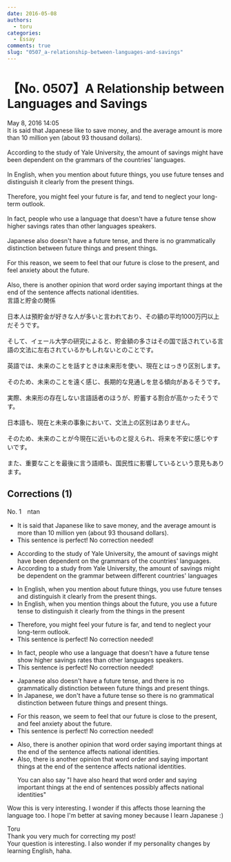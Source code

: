 ```yaml
---
date: 2016-05-08
authors:
  - toru
categories:
  - Essay
comments: true
slug: "0507_a-relationship-between-languages-and-savings"
---
```


# 【No. 0507】A Relationship between Languages and Savings
<div class="date">May 8, 2016 14:05</div>
<div id="post"><div id="body_show_ori">
It is said that Japanese like to save money, and the average amount is more than 10 million yen (about 93 thousand dollars).<br/><br/>According to the study of Yale University, the amount of savings might have been dependent on the grammars of the countries' languages.<br/><br/>In English, when you mention about future things, you use future tenses and distinguish it clearly from the present things.<br/><br/>Therefore, you might feel your future is far, and tend to neglect your long-term outlook.<br/><br/>In fact, people who use a language that doesn't have a future tense show higher savings rates than other languages speakers.<br/><br/>Japanese also doesn't have a future tense, and there is no grammatically distinction between future things and present things.<br/><br/>For this reason, we seem to feel that our future is close to the present, and feel anxiety about the future.<br/><br/>Also, there is another opinion that word order saying important things at the end of the sentence affects national identities.
</div></div>

<!-- more -->

<div id="post_ja"><div id="body_show_mo">
言語と貯金の関係<br/><br/>日本人は預貯金が好きな人が多いと言われており、その額の平均1000万円以上だそうです。<br/><br/>そして、イェール大学の研究によると、貯金額の多さはその国で話されている言語の文法に左右されているかもしれないとのことです。<br/><br/>英語では、未来のことを話すときは未来形を使い、現在とはっきり区別します。<br/><br/>そのため、未来のことを遠く感じ、長期的な見通しを怠る傾向があるそうです。<br/><br/>実際、未来形の存在しない言語話者のほうが、貯蓄する割合が高かったそうです。<br/><br/>日本語も、現在と未来の事象において、文法上の区別はありません。<br/><br/>そのため、未来のことが今現在に近いものと捉えられ、将来を不安に感じやすいです。<br/><br/>また、重要なことを最後に言う語順も、国民性に影響しているという意見もあります。
</div></div>

## Corrections (1)
<div id="block"><div class="first_name"> No. 1　<span class="just_name">ntan</span></div><div id="block2">
<ul class="correction_field">
<li class="incorrect">It is said that Japanese like to save money, and the average amount is more than 10 million yen (about 93 thousand dollars).</li>
<li class="corrected perfect">This sentence is perfect! No correction needed!</li>
</ul>
<ul class="correction_field">
<li class="incorrect">According to the study of Yale University, the amount of savings might have been dependent on the grammars of the countries' languages.</li>
<li class="corrected correct">
According to <span class="f_blue">a</span> study<span class="f_blue"> from </span>Yale University, the amount of savings might be dependent on the grammar <span class="f_blue">between different countries' languages</span>
</li>
</ul>
<ul class="correction_field">
<li class="incorrect">In English, when you mention about future things, you use future tenses and distinguish it clearly from the present things.</li>
<li class="corrected correct">
In English, when you mention things <span class="f_blue">about the future</span>, you use a future tense to distinguish <span class="sline"> it clearly</span> from the<span class="f_blue"> things in the present</span>
</li>
</ul>
<ul class="correction_field">
<li class="incorrect">Therefore, you might feel your future is far, and tend to neglect your long-term outlook.</li>
<li class="corrected perfect">This sentence is perfect! No correction needed!</li>
</ul>
<ul class="correction_field">
<li class="incorrect">In fact, people who use a language that doesn't have a future tense show higher savings rates than other languages speakers.</li>
<li class="corrected perfect">This sentence is perfect! No correction needed!</li>
</ul>
<ul class="correction_field">
<li class="incorrect">Japanese also doesn't have a future tense, and there is no grammatically distinction between future things and present things.</li>
<li class="corrected correct">
<span class="f_blue">In Japanese, we don't</span> have a future tense <span class="f_blue">so</span> there is no <span class="f_blue">grammatical</span> distinction between future things and present things.
</li>
</ul>
<ul class="correction_field">
<li class="incorrect">For this reason, we seem to feel that our future is close to the present, and feel anxiety about the future.</li>
<li class="corrected perfect">This sentence is perfect! No correction needed!</li>
</ul>
<ul class="correction_field">
<li class="incorrect">Also, there is another opinion that word order saying important things at the end of the sentence affects national identities.</li>
<li class="corrected correct">
Also, there is another opinion that word order <span class="f_blue">and </span>saying important things at the end of the sentence affects national identities.
<p class="correction_comment">You can also say "I have also heard that word order and saying important things at the end of sentences possibly affects national identities"</p>
</li>
</ul>
<p class="comment_small">
 Wow this is very interesting. I wonder if this affects those learning the language too. I hope I'm better at saving money because I learn Japanese :)
</p>

</div><div class="name"><span class="just_name">Toru</span><br>
Thank you very much for correcting my post!<br/>Your question is interesting. I also wonder if my personality changes by learning English, haha.
</div>
</div>
